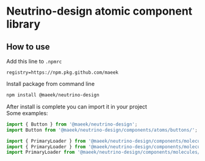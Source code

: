 # Neutrino-design atomic component library

## How to use

Add this line to `.npmrc`

```shell
registry=https://npm.pkg.github.com/maeek
```

Install package from command line

```bash
npm install @maeek/neutrino-design
```

After install is complete you can import it in your project  
Some examples:

```javascript
import { Button } from '@maeek/neutrino-design';
import Button from '@maeek/neutrino-design/components/atoms/buttons/';

import { PrimaryLoader } from '@maeek/neutrino-design/components/molecules/';
import { PrimaryLoader } from '@maeek/neutrino-design/components/molecules/loaders/';
import PrimaryLoader from '@maeek/neutrino-design/components/molecules/loaders/Loader';
```
